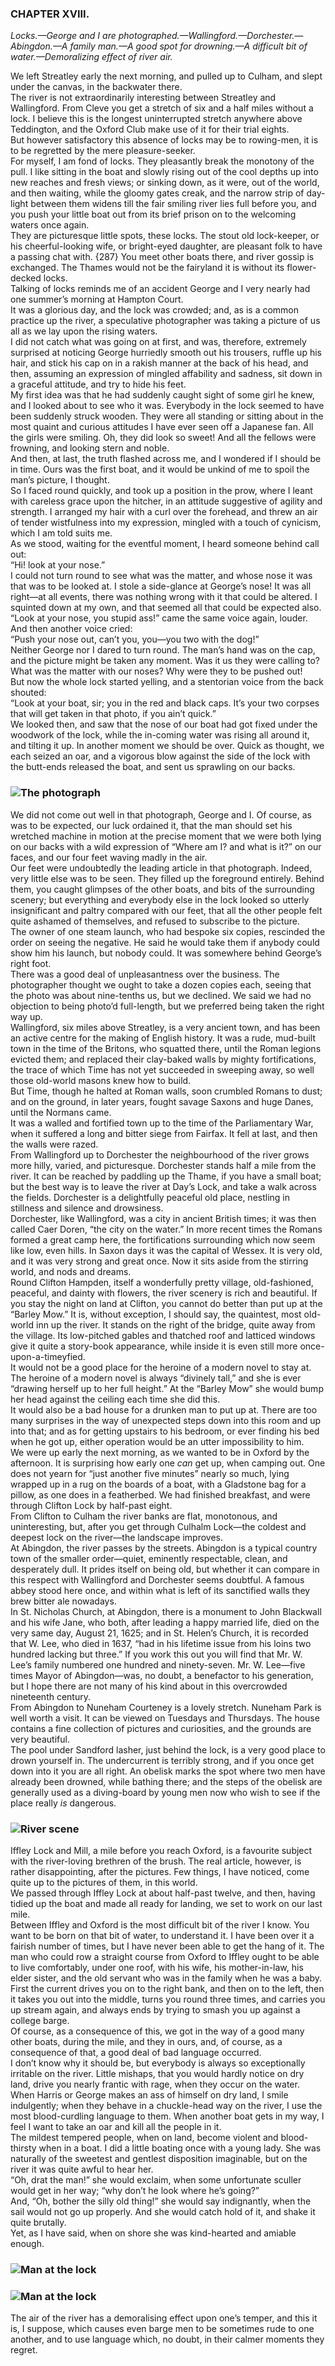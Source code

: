 ### CHAPTER XVIII.

*Locks.—George and I are photographed.—Wallingford.—Dorchester.—Abingdon.—A family man.—A good spot for drowning.—A difficult bit of water.—Demoralizing effect of river air.*

We left Streatley early the next morning, and pulled up to Culham, and slept under the canvas, in the backwater there.<br>
The river is not extraordinarily interesting between Streatley and Wallingford. From Cleve you get a stretch of six and a half miles without a lock. I believe this is the longest uninterrupted stretch anywhere above Teddington, and the Oxford Club make use of it for their trial eights.<br>
But however satisfactory this absence of locks may be to rowing-men, it is to be regretted by the mere pleasure-seeker.<br>
For myself, I am fond of locks. They pleasantly break the monotony of the pull. I like sitting in the boat and slowly rising out of the cool depths up into new reaches and fresh views; or sinking down, as it were, out of the world, and then waiting, while the gloomy gates creak, and the narrow strip of day-light between them widens till the fair smiling river lies full before you, and you push your little boat out from its brief prison on to the welcoming waters once again.<br>
They are picturesque little spots, these locks. The stout old lock-keeper, or his cheerful-looking wife, or bright-eyed daughter, are pleasant folk to have a passing chat with. {287} You meet other boats there, and river gossip is exchanged. The Thames would not be the fairyland it is without its flower-decked locks.<br>
Talking of locks reminds me of an accident George and I very nearly had one summer’s morning at Hampton Court.<br>
It was a glorious day, and the lock was crowded; and, as is a common practice up the river, a speculative photographer was taking a picture of us all as we lay upon the rising waters.<br>
I did not catch what was going on at first, and was, therefore, extremely surprised at noticing George hurriedly smooth out his trousers, ruffle up his hair, and stick his cap on in a rakish manner at the back of his head, and then, assuming an expression of mingled affability and sadness, sit down in a graceful attitude, and try to hide his feet.<br>
My first idea was that he had suddenly caught sight of some girl he knew, and I looked about to see who it was. Everybody in the lock seemed to have been suddenly struck wooden. They were all standing or sitting about in the most quaint and curious attitudes I have ever seen off a Japanese fan. All the girls were smiling. Oh, they did look so sweet! And all the fellows were frowning, and looking stern and noble.<br>
And then, at last, the truth flashed across me, and I wondered if I should be in time. Ours was the first boat, and it would be unkind of me to spoil the man’s picture, I thought.<br>
So I faced round quickly, and took up a position in the prow, where I leant with careless grace upon the hitcher, in an attitude suggestive of agility and strength. I arranged my hair with a curl over the forehead, and threw an air of tender wistfulness into my expression, mingled with a touch of cynicism, which I am told suits me.<br>
As we stood, waiting for the eventful moment, I heard someone behind call out:<br>
“Hi! look at your nose.”<br>
I could not turn round to see what was the matter, and whose nose it was that was to be looked at. I stole a side-glance at George’s nose! It was all right—at all events, there was nothing wrong with it that could be altered. I squinted down at my own, and that seemed all that could be expected also.<br>
“Look at your nose, you stupid ass!” came the same voice again, louder.<br>
And then another voice cried:<br>
“Push your nose out, can’t you, you—you two with the dog!”<br>
Neither George nor I dared to turn round. The man’s hand was on the cap, and the picture might be taken any moment. Was it us they were calling to? What was the matter with our noses? Why were they to be pushed out!<br>
But now the whole lock started yelling, and a stentorian voice from the back shouted:<br>
“Look at your boat, sir; you in the red and black caps. It’s your two corpses that will get taken in that photo, if you ain’t quick.”<br>
We looked then, and saw that the nose of our boat had got fixed under the woodwork of the lock, while the in-coming water was rising all around it, and tilting it up. In another moment we should be over. Quick as thought, we each seized an oar, and a vigorous blow against the side of the lock with the butt-ends released the boat, and sent us sprawling on our backs.<br>

### ![The photograph](../images/p290s.jpg)

We did not come out well in that photograph, George and I. Of course, as was to be expected, our luck ordained it, that the man should set his wretched machine in motion at the precise moment that we were both lying on our backs with a wild expression of “Where am I? and what is it?” on our faces, and our four feet waving madly in the air.<br>
Our feet were undoubtedly the leading article in that photograph. Indeed, very little else was to be seen. They filled up the foreground entirely. Behind them, you caught glimpses of the other boats, and bits of the surrounding scenery; but everything and everybody else in the lock looked so utterly insignificant and paltry compared with our feet, that all the other people felt quite ashamed of themselves, and refused to subscribe to the picture.<br>
The owner of one steam launch, who had bespoke six copies, rescinded the order on seeing the negative. He said he would take them if anybody could show him his launch, but nobody could. It was somewhere behind George’s right foot.<br>
There was a good deal of unpleasantness over the business. The photographer thought we ought to take a dozen copies each, seeing that the photo was about nine-tenths us, but we declined. We said we had no objection to being photo’d full-length, but we preferred being taken the right way up.<br>
Wallingford, six miles above Streatley, is a very ancient town, and has been an active centre for the making of English history. It was a rude, mud-built town in the time of the Britons, who squatted there, until the Roman legions evicted them; and replaced their clay-baked walls by mighty fortifications, the trace of which Time has not yet succeeded in sweeping away, so well those old-world masons knew how to build.<br>
But Time, though he halted at Roman walls, soon crumbled Romans to dust; and on the ground, in later years, fought savage Saxons and huge Danes, until the Normans came.<br>
It was a walled and fortified town up to the time of the Parliamentary War, when it suffered a long and bitter siege from Fairfax. It fell at last, and then the walls were razed.<br>
From Wallingford up to Dorchester the neighbourhood of the river grows more hilly, varied, and picturesque. Dorchester stands half a mile from the river. It can be reached by paddling up the Thame, if you have a small boat; but the best way is to leave the river at Day’s Lock, and take a walk across the fields. Dorchester is a delightfully peaceful old place, nestling in stillness and silence and drowsiness.<br>
Dorchester, like Wallingford, was a city in ancient British times; it was then called Caer Doren, “the city on the water.” In more recent times the Romans formed a great camp here, the fortifications surrounding which now seem like low, even hills. In Saxon days it was the capital of Wessex. It is very old, and it was very strong and great once. Now it sits aside from the stirring world, and nods and dreams.<br>
Round Clifton Hampden, itself a wonderfully pretty village, old-fashioned, peaceful, and dainty with flowers, the river scenery is rich and beautiful. If you stay the night on land at Clifton, you cannot do better than put up at the “Barley Mow.” It is, without exception, I should say, the quaintest, most old-world inn up the river. It stands on the right of the bridge, quite away from the village. Its low-pitched gables and thatched roof and latticed windows give it quite a story-book appearance, while inside it is even still more once-upon-a-timeyfied.<br>
It would not be a good place for the heroine of a modern novel to stay at. The heroine of a modern novel is always “divinely tall,” and she is ever “drawing herself up to her full height.” At the “Barley Mow” she would bump her head against the ceiling each time she did this.<br>
It would also be a bad house for a drunken man to put up at. There are too many surprises in the way of unexpected steps down into this room and up into that; and as for getting upstairs to his bedroom, or ever finding his bed when he got up, either operation would be an utter impossibility to him.<br>
We were up early the next morning, as we wanted to be in Oxford by the afternoon. It is surprising how early one _can_ get up, when camping out. One does not yearn for “just another five minutes” nearly so much, lying wrapped up in a rug on the boards of a boat, with a Gladstone bag for a pillow, as one does in a featherbed. We had finished breakfast, and were through Clifton Lock by half-past eight.<br>
From Clifton to Culham the river banks are flat, monotonous, and uninteresting, but, after you get through Culhalm Lock—the coldest and deepest lock on the river—the landscape improves.<br>
At Abingdon, the river passes by the streets. Abingdon is a typical country town of the smaller order—quiet, eminently respectable, clean, and desperately dull. It prides itself on being old, but whether it can compare in this respect with Wallingford and Dorchester seems doubtful. A famous abbey stood here once, and within what is left of its sanctified walls they brew bitter ale nowadays.<br>
In St. Nicholas Church, at Abingdon, there is a monument to John Blackwall and his wife Jane, who both, after leading a happy married life, died on the very same day, August 21, 1625; and in St. Helen’s Church, it is recorded that W. Lee, who died in 1637, “had in his lifetime issue from his loins two hundred lacking but three.” If you work this out you will find that Mr. W. Lee’s family numbered one hundred and ninety-seven. Mr. W. Lee—five times Mayor of Abingdon—was, no doubt, a benefactor to his generation, but I hope there are not many of his kind about in this overcrowded nineteenth century.<br>
From Abingdon to Nuneham Courteney is a lovely stretch. Nuneham Park is well worth a visit. It can be viewed on Tuesdays and Thursdays. The house contains a fine collection of pictures and curiosities, and the grounds are very beautiful.<br>
The pool under Sandford lasher, just behind the lock, is a very good place to drown yourself in. The undercurrent is terribly strong, and if you once get down into it you are all right. An obelisk marks the spot where two men have already been drowned, while bathing there; and the steps of the obelisk are generally used as a diving-board by young men now who wish to see if the place really _is_ dangerous.<br>

### ![River scene](../images/p295s.jpg)

Iffley Lock and Mill, a mile before you reach Oxford, is a favourite subject with the river-loving brethren of the brush. The real article, however, is rather disappointing, after the pictures. Few things, I have noticed, come quite up to the pictures of them, in this world.<br>
We passed through Iffley Lock at about half-past twelve, and then, having tidied up the boat and made all ready for landing, we set to work on our last mile.<br>
Between Iffley and Oxford is the most difficult bit of the river I know. You want to be born on that bit of water, to understand it. I have been over it a fairish number of times, but I have never been able to get the hang of it. The man who could row a straight course from Oxford to Iffley ought to be able to live comfortably, under one roof, with his wife, his mother-in-law, his elder sister, and the old servant who was in the family when he was a baby.<br>
First the current drives you on to the right bank, and then on to the left, then it takes you out into the middle, turns you round three times, and carries you up stream again, and always ends by trying to smash you up against a college barge.<br>
Of course, as a consequence of this, we got in the way of a good many other boats, during the mile, and they in ours, and, of course, as a consequence of that, a good deal of bad language occurred.<br>
I don’t know why it should be, but everybody is always so exceptionally irritable on the river. Little mishaps, that you would hardly notice on dry land, drive you nearly frantic with rage, when they occur on the water. When Harris or George makes an ass of himself on dry land, I smile indulgently; when they behave in a chuckle-head way on the river, I use the most blood-curdling language to them. When another boat gets in my way, I feel I want to take an oar and kill all the people in it.<br>
The mildest tempered people, when on land, become violent and blood-thirsty when in a boat. I did a little boating once with a young lady. She was naturally of the sweetest and gentlest disposition imaginable, but on the river it was quite awful to hear her.<br>
“Oh, drat the man!” she would exclaim, when some unfortunate sculler would get in her way; “why don’t he look where he’s going?”<br>
And, “Oh, bother the silly old thing!” she would say indignantly, when the sail would not go up properly. And she would catch hold of it, and shake it quite brutally.<br>
Yet, as I have said, when on shore she was kind-hearted and amiable enough.<br>

### ![Man at the lock](../images/p298as.jpg)

### ![Man at the lock](../images/p298bs.jpg)

The air of the river has a demoralising effect upon one’s temper, and this it is, I suppose, which causes even barge men to be sometimes rude to one another, and to use language which, no doubt, in their calmer moments they regret.<br>
<br>
